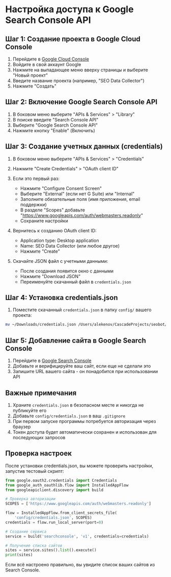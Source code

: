 # Настройка доступа к Google Search Console API

## Шаг 1: Создание проекта в Google Cloud Console

1. Перейдите в [Google Cloud Console](https://console.cloud.google.com/)
2. Войдите в свой аккаунт Google
3. Нажмите на выпадающее меню вверху страницы и выберите "Новый проект"
4. Введите название проекта (например, "SEO Data Collector")
5. Нажмите "Создать"

## Шаг 2: Включение Google Search Console API

1. В боковом меню выберите "APIs & Services" > "Library"
2. В поиске введите "Search Console API"
3. Выберите "Google Search Console API"
4. Нажмите кнопку "Enable" (Включить)

## Шаг 3: Создание учетных данных (credentials)

1. В боковом меню выберите "APIs & Services" > "Credentials"
2. Нажмите "Create Credentials" > "OAuth client ID"
3. Если это первый раз:
   - Нажмите "Configure Consent Screen"
   - Выберите "External" (если нет G Suite) или "Internal"
   - Заполните обязательные поля (имя приложения, email поддержки)
   - В разделе "Scopes" добавьте "https://www.googleapis.com/auth/webmasters.readonly"
   - Сохраните настройки

4. Вернитесь к созданию OAuth client ID:
   - Application type: Desktop application
   - Name: SEO Data Collector (или любое другое)
   - Нажмите "Create"

5. Скачайте JSON файл с учетными данными:
   - После создания появится окно с данными
   - Нажмите "Download JSON"
   - Переименуйте скачанный файл в `credentials.json`

## Шаг 4: Установка credentials.json

1. Поместите скачанный `credentials.json` в папку `config/` вашего проекта:
```bash
mv ~/Downloads/credentials.json /Users/alekenov/CascadeProjects/seobot/config/
```

## Шаг 5: Добавление сайта в Google Search Console

1. Перейдите в [Google Search Console](https://search.google.com/search-console)
2. Добавьте и верифицируйте ваш сайт, если еще не сделали это
3. Запишите URL вашего сайта - он понадобится при использовании API

## Важные примечания

1. Храните `credentials.json` в безопасном месте и никогда не публикуйте его
2. Добавьте `config/credentials.json` в ваш `.gitignore`
3. При первом запуске программы потребуется авторизация через браузер
4. Токен доступа будет автоматически сохранен и использован для последующих запросов

## Проверка настроек

После установки credentials.json, вы можете проверить настройки, запустив тестовый скрипт:

```python
from google.oauth2.credentials import Credentials
from google_auth_oauthlib.flow import InstalledAppFlow
from googleapiclient.discovery import build

# Проверка авторизации
SCOPES = ['https://www.googleapis.com/auth/webmasters.readonly']

flow = InstalledAppFlow.from_client_secrets_file(
    'config/credentials.json', SCOPES)
credentials = flow.run_local_server(port=0)

# Создание сервиса
service = build('searchconsole', 'v1', credentials=credentials)

# Получение списка сайтов
sites = service.sites().list().execute()
print(sites)
```

Если всё настроено правильно, вы увидите список ваших сайтов из Search Console.
